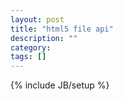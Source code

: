 ```yaml
---
layout: post
title: "html5 file api"
description: ""
category: 
tags: []
---
```

{% include JB/setup %}
